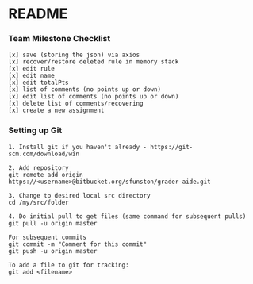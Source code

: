 # README #

### Team Milestone Checklist ###

    [x] save (storing the json) via axios
    [x] recover/restore deleted rule in memory stack
    [x] edit rule
    [x] edit name
    [x] edit totalPts
    [x] list of comments (no points up or down)
    [x] edit list of comments (no points up or down)
    [x] delete list of comments/recovering
    [x] create a new assignment

### Setting up Git ###
    1. Install git if you haven't already - https://git-scm.com/download/win

    2. Add repository
    git remote add origin https://<username>@bitbucket.org/sfunston/grader-aide.git

    3. Change to desired local src directory
    cd /my/src/folder

    4. Do initial pull to get files (same command for subsequent pulls)
    git pull -u origin master

    For subsequent commits
    git commit -m "Comment for this commit"
    git push -u origin master
    
    To add a file to git for tracking:
    git add <filename>